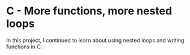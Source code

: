 
# C - More functions, more nested loops

In this project, I continued to learn about using nested loops and writing functions in C.
